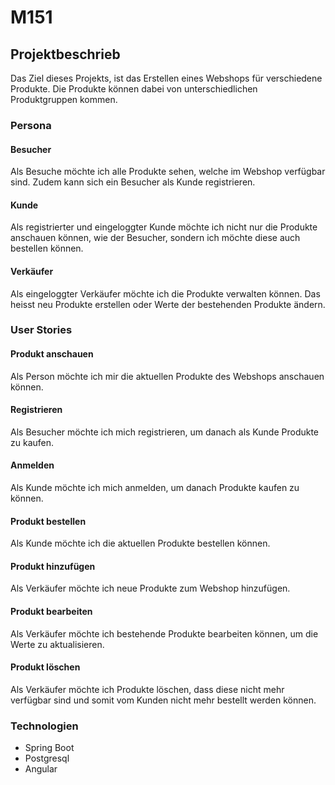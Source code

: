 # M151

## Projektbeschrieb
Das Ziel dieses Projekts, ist das Erstellen eines Webshops für verschiedene Produkte. Die Produkte können dabei von unterschiedlichen Produktgruppen kommen.

### Persona
#### Besucher
Als Besuche möchte ich alle Produkte sehen, welche im Webshop verfügbar sind. Zudem kann sich ein Besucher als Kunde registrieren.
#### Kunde 
Als registrierter und eingeloggter Kunde möchte ich nicht nur die Produkte anschauen können, wie der Besucher, sondern ich möchte diese auch bestellen können.
#### Verkäufer
Als eingeloggter Verkäufer möchte ich die Produkte verwalten können. Das heisst neu Produkte erstellen oder Werte der bestehenden Produkte ändern.

### User Stories
#### Produkt anschauen
Als Person möchte ich mir die aktuellen Produkte des Webshops anschauen können.
#### Registrieren
Als Besucher möchte ich mich registrieren, um danach als Kunde Produkte zu kaufen.
#### Anmelden
Als Kunde möchte ich mich anmelden, um danach Produkte kaufen zu können.
#### Produkt bestellen
Als Kunde möchte ich die aktuellen Produkte bestellen können.
#### Produkt hinzufügen
Als Verkäufer möchte ich neue Produkte zum Webshop hinzufügen.
#### Produkt bearbeiten
Als Verkäufer möchte ich bestehende Produkte bearbeiten können, um die Werte zu aktualisieren.
#### Produkt löschen
Als Verkäufer möchte ich Produkte löschen, dass diese nicht mehr verfügbar sind und somit vom Kunden nicht mehr bestellt werden können.

### Technologien
- Spring Boot
- Postgresql
- Angular